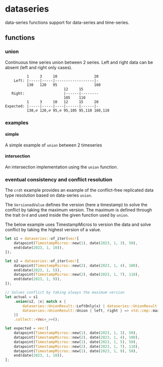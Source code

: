# dataseries

data-series functions support for data-series and time-series.

## functions

### union

Continuous time series union between 2 series. Left and right data can be absent (left and right only cases).

```
          1     3     10                 20
    Left: |-----|-----|------------------|-
          130   120   95                 160
                           12     15
   Right:                  |------|--------
                           105    110
          1     3     10   12     15     20
Expected: |-----|-----|----|------|------|-
          130,∅ 120,∅ 95,∅ 95,105 95,110 160,110

```

### examples

#### simple
A simple example of ```union``` between 2 timeseries

#### intersection
An intersection implementation using the ```union``` function.

### eventual consistency and conflict resolution
The ```crdt``` example provides an example of the conflict-free replicated data type resolution based on data-series ```union```.

The ```VersionedValue``` defines the version (here a timestamp) to solve the conflict by taking the maximum version. The maximum is defined through the trait ```Ord``` and used inside the given function used by ```union```.

The below example uses TimestampMicros to version the data and solve conflict by taking the highest version of a value.
```rust
let s1 = dataseries::of_iter(vec![
    datapoint(TimestampMicros::new(1), date(2023, 1, 3), 50),
    end(date(2023, 1, 10)),
]);

let s2 = dataseries::of_iter(vec![
    datapoint(TimestampMicros::new(2), date(2023, 1, 4), 100),
    end(date(2023, 1, 5)),
    datapoint(TimestampMicros::new(2), date(2023, 1, 7), 110),
    end(date(2023, 1, 9)),
]);

// Solves conflict by taking always the maximum version
let actual = s1
    .union(s2, |x| match x {
        dataseries::UnionResult::LeftOnly(x) | dataseries::UnionResult::RightOnly(x) => x,
        dataseries::UnionResult::Union { left, right } => std::cmp::max(left, right),
    })
    .collect::<Vec<_>>();

let expected = vec![
    datapoint(TimestampMicros::new(1), date(2023, 1, 3), 50),
    datapoint(TimestampMicros::new(2), date(2023, 1, 4), 100),
    datapoint(TimestampMicros::new(1), date(2023, 1, 5), 50),
    datapoint(TimestampMicros::new(2), date(2023, 1, 7), 110),
    datapoint(TimestampMicros::new(1), date(2023, 1, 9), 50),
    end(date(2023, 1, 10)),
];
```